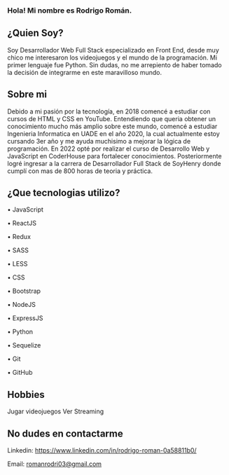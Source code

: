 ### Hola! Mi nombre es Rodrigo Román.

¿Quien Soy?
---------
Soy Desarrollador Web Full Stack especializado en Front End, desde muy chico me interesaron los videojuegos y el mundo de la programación. Mi primer lenguaje fue Python.
Sin dudas, no me arrepiento de haber tomado la decisión de integrarme en este maravilloso mundo. 

Sobre mi
-----
Debido a mi pasión por la tecnología, en 2018 comencé a estudiar con cursos de HTML y CSS en YouTube. Entendiendo que queria obtener un conocimiento mucho más amplio sobre este mundo, comencé a estudiar Ingenieria Informatica en UADE en el año 2020, la cual actualmente estoy cursando 3er año y me ayuda muchisimo a mejorar la lógica de programación. En 2022 opté por realizar el curso de Desarrollo Web y JavaScript en CoderHouse para fortalecer conocimientos. Posteriormente logré ingresar a la carrera de Desarrollador Full Stack de SoyHenry donde cumplí con mas de 800 horas de teoria y práctica.

¿Que tecnologias utilizo?
---

• JavaScript

• ReactJS

• Redux

• SASS

• LESS

• CSS

• Bootstrap

• NodeJS

• ExpressJS

• Python

• Sequelize

• Git

• GitHub

Hobbies
----
Jugar videojuegos
Ver Streaming

No dudes en contactarme
-- 
Linkedin: https://www.linkedin.com/in/rodrigo-roman-0a58811b0/

Email: romanrodri03@gmail.com


